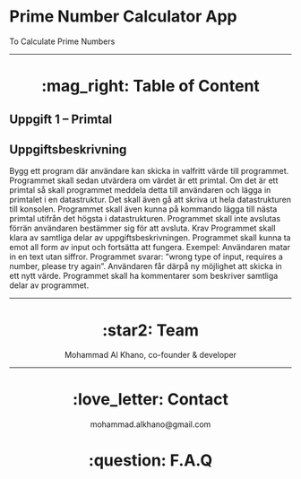 # Prime Number Calculator App

<p>To Calculate Prime Numbers<p>

 <hr>

 <h1 align="center"> :mag_right: Table of Content </h1>
 
<h2>Uppgift 1 – Primtal</h2>


<h2>Uppgiftsbeskrivning</h2>
<p>
Bygg ett program där användare kan skicka in valfritt värde till programmet.
Programmet skall sedan utvärdera om värdet är ett primtal. Om det är ett primtal så skall programmet meddela detta till användaren och lägga in primtalet i en datastruktur. Det skall även gå att skriva ut hela datastrukturen till konsolen. Programmet skall även kunna på kommando lägga till nästa primtal utifrån det högsta i datastrukturen. Programmet skall inte avslutas förrän användaren bestämmer sig för att avsluta.
Krav
Programmet skall klara av samtliga delar av uppgiftsbeskrivningen.
Programmet skall kunna ta emot all form av input och fortsätta att fungera. Exempel: Användaren matar in en text utan siffror. Programmet svarar: ”wrong type of input, requires a number, please try again”. Användaren får därpå ny möjlighet att skicka in ett nytt värde.
Programmet skall ha kommentarer som beskriver samtliga delar av programmet.
</p>

<hr>

 <h1 align="center"> :star2: Team </h1>

 <p align="center"> 
 Mohammad Al Khano, co-founder & developer <br />
 </p>

<hr>

 <h1 align="center"> :love_letter: Contact </h1>
 <p align="center"> 
 mohammad.alkhano@gmail.com <br />
 </p>

 <h1 align="center"> :question: F.A.Q </h1>
